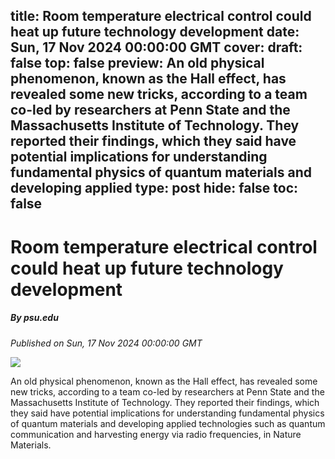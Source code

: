title: Room temperature electrical control could heat up future technology development
date: Sun, 17 Nov 2024 00:00:00 GMT
cover: 
draft: false
top: false
preview: An old physical phenomenon, known as the Hall effect, has revealed some new tricks, according to a team co-led by researchers at Penn State and the Massachusetts Institute of Technology. They reported their findings, which they said have potential implications for understanding fundamental physics of quantum materials and developing applied
type: post
hide: false
toc: false
---

# Room temperature electrical control could heat up future technology development
##### By psu.edu
_Published on Sun, 17 Nov 2024 00:00:00 GMT_

![](https://psu-gatsby-files-prod.s3.amazonaws.com/s3fs-public/styles/16_9_1000w/public/2024/10/mao_4x3.png?h=d08f423e&itok=w1-_rNTz)

An old physical phenomenon, known as the Hall effect, has revealed some new tricks, according to a team co-led by researchers at Penn State and the Massachusetts Institute of Technology. They reported their findings, which they said have potential implications for understanding fundamental physics of quantum materials and developing applied technologies such as quantum communication and harvesting energy via radio frequencies, in Nature Materials.
